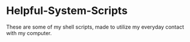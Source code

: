 # Helpful-System-Scripts
These are some of my shell scripts, made to utilize my everyday contact with my computer. 
